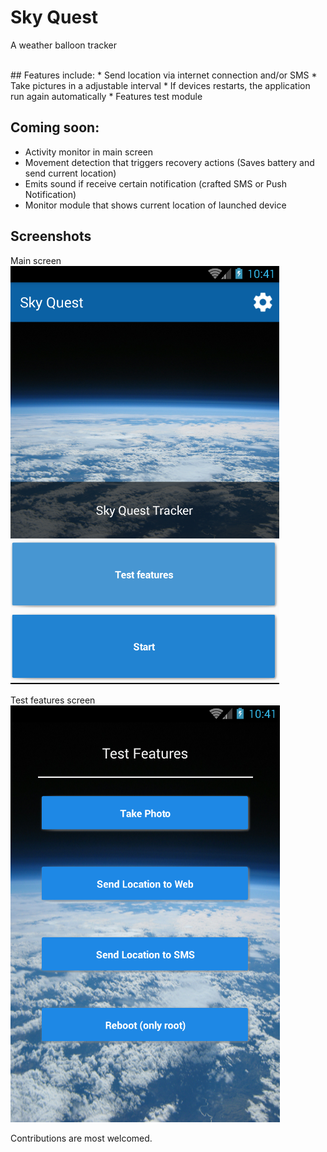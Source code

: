 # Sky Quest
A weather balloon tracker

<br/>
## Features include:
* Send location  via internet connection and/or SMS
* Take pictures in a adjustable interval
* If devices restarts, the application run again automatically
* Features test module


## Coming soon:
* Activity monitor in main screen
* Movement detection that triggers recovery actions (Saves battery and send current location)
* Emits sound if receive certain notification (crafted SMS or Push Notification)
* Monitor module that shows current location of launched device

## Screenshots

Main screen
![Main Screen](images/main.png)

Test features screen
![Test Screen](images/test.png)


Contributions are most welcomed.